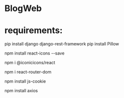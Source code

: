 # BlogWeb

# requirements:
pip install django django-rest-framework
pip install Pillow

npm install react-icons --save

npm i @iconicicons/react

npm i react-router-dom

npm install js-cookie

npm install axios
